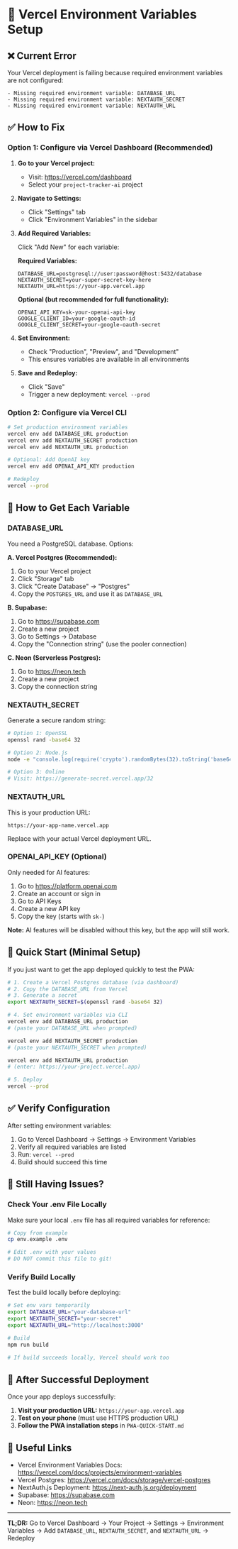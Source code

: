 # 🔧 Vercel Environment Variables Setup

## ❌ Current Error

Your Vercel deployment is failing because required environment variables are not configured:

```
- Missing required environment variable: DATABASE_URL
- Missing required environment variable: NEXTAUTH_SECRET
- Missing required environment variable: NEXTAUTH_URL
```

## ✅ How to Fix

### Option 1: Configure via Vercel Dashboard (Recommended)

1. **Go to your Vercel project:**
   - Visit: https://vercel.com/dashboard
   - Select your `project-tracker-ai` project

2. **Navigate to Settings:**
   - Click "Settings" tab
   - Click "Environment Variables" in the sidebar

3. **Add Required Variables:**

   Click "Add New" for each variable:

   **Required Variables:**

   ```
   DATABASE_URL=postgresql://user:password@host:5432/database
   NEXTAUTH_SECRET=your-super-secret-key-here
   NEXTAUTH_URL=https://your-app.vercel.app
   ```

   **Optional (but recommended for full functionality):**

   ```
   OPENAI_API_KEY=sk-your-openai-api-key
   GOOGLE_CLIENT_ID=your-google-oauth-id
   GOOGLE_CLIENT_SECRET=your-google-oauth-secret
   ```

4. **Set Environment:**
   - Check "Production", "Preview", and "Development"
   - This ensures variables are available in all environments

5. **Save and Redeploy:**
   - Click "Save"
   - Trigger a new deployment: `vercel --prod`

### Option 2: Configure via Vercel CLI

```bash
# Set production environment variables
vercel env add DATABASE_URL production
vercel env add NEXTAUTH_SECRET production
vercel env add NEXTAUTH_URL production

# Optional: Add OpenAI key
vercel env add OPENAI_API_KEY production

# Redeploy
vercel --prod
```

## 📝 How to Get Each Variable

### DATABASE_URL

You need a PostgreSQL database. Options:

**A. Vercel Postgres (Recommended):**

1. Go to your Vercel project
2. Click "Storage" tab
3. Click "Create Database" → "Postgres"
4. Copy the `POSTGRES_URL` and use it as `DATABASE_URL`

**B. Supabase:**

1. Go to https://supabase.com
2. Create a new project
3. Go to Settings → Database
4. Copy the "Connection string" (use the pooler connection)

**C. Neon (Serverless Postgres):**

1. Go to https://neon.tech
2. Create a new project
3. Copy the connection string

### NEXTAUTH_SECRET

Generate a secure random string:

```bash
# Option 1: OpenSSL
openssl rand -base64 32

# Option 2: Node.js
node -e "console.log(require('crypto').randomBytes(32).toString('base64'))"

# Option 3: Online
# Visit: https://generate-secret.vercel.app/32
```

### NEXTAUTH_URL

This is your production URL:

```
https://your-app-name.vercel.app
```

Replace with your actual Vercel deployment URL.

### OPENAI_API_KEY (Optional)

Only needed for AI features:

1. Go to https://platform.openai.com
2. Create an account or sign in
3. Go to API Keys
4. Create a new API key
5. Copy the key (starts with `sk-`)

**Note:** AI features will be disabled without this key, but the app will still work.

## 🚀 Quick Start (Minimal Setup)

If you just want to get the app deployed quickly to test the PWA:

```bash
# 1. Create a Vercel Postgres database (via dashboard)
# 2. Copy the DATABASE_URL from Vercel
# 3. Generate a secret
export NEXTAUTH_SECRET=$(openssl rand -base64 32)

# 4. Set environment variables via CLI
vercel env add DATABASE_URL production
# (paste your DATABASE_URL when prompted)

vercel env add NEXTAUTH_SECRET production
# (paste your NEXTAUTH_SECRET when prompted)

vercel env add NEXTAUTH_URL production
# (enter: https://your-project.vercel.app)

# 5. Deploy
vercel --prod
```

## ✅ Verify Configuration

After setting environment variables:

1. Go to Vercel Dashboard → Settings → Environment Variables
2. Verify all required variables are listed
3. Run: `vercel --prod`
4. Build should succeed this time

## 🐛 Still Having Issues?

### Check Your .env File Locally

Make sure your local `.env` file has all required variables for reference:

```bash
# Copy from example
cp env.example .env

# Edit .env with your values
# DO NOT commit this file to git!
```

### Verify Build Locally

Test the build locally before deploying:

```bash
# Set env vars temporarily
export DATABASE_URL="your-database-url"
export NEXTAUTH_SECRET="your-secret"
export NEXTAUTH_URL="http://localhost:3000"

# Build
npm run build

# If build succeeds locally, Vercel should work too
```

## 📱 After Successful Deployment

Once your app deploys successfully:

1. **Visit your production URL:** `https://your-app.vercel.app`
2. **Test on your phone** (must use HTTPS production URL)
3. **Follow the PWA installation steps** in `PWA-QUICK-START.md`

## 🔗 Useful Links

- Vercel Environment Variables Docs: https://vercel.com/docs/projects/environment-variables
- Vercel Postgres: https://vercel.com/docs/storage/vercel-postgres
- NextAuth.js Deployment: https://next-auth.js.org/deployment
- Supabase: https://supabase.com
- Neon: https://neon.tech

---

**TL;DR:** Go to Vercel Dashboard → Your Project → Settings → Environment Variables → Add `DATABASE_URL`, `NEXTAUTH_SECRET`, and `NEXTAUTH_URL` → Redeploy
